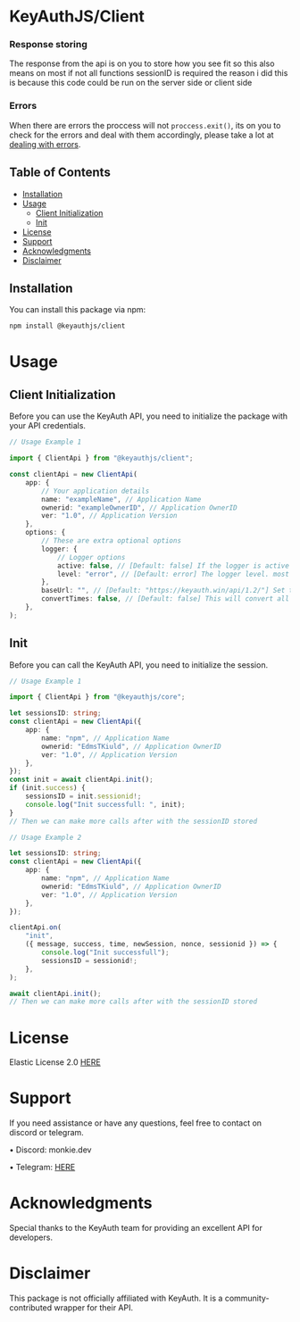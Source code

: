 # KeyAuthJS/Client

### Response storing

The response from the api is on you to store how you see fit so this also means on most if not all functions sessionID is required the reason i did this is because this code could be run on the server side or client side

### Errors

When there are errors the proccess will not `proccess.exit()`, its on you to check for the errors and deal with them accordingly, please take a lot at [dealing with errors](#errors).

## Table of Contents

-   [Installation](#installation)
-   [Usage](#usage)
    -   [Client Initialization](#client-initialization)
    -   [Init](#init)
-   [License](#license)
-   [Support](#support)
-   [Acknowledgments](#acknowledgments)
-   [Disclaimer](#disclaimer)

## Installation

You can install this package via npm:

```bash
npm install @keyauthjs/client
```

# Usage

## Client Initialization

Before you can use the KeyAuth API, you need to initialize the package with your API credentials.

```typescript
// Usage Example 1

import { ClientApi } from "@keyauthjs/client";

const clientApi = new ClientApi(
    app: {
        // Your application details
        name: "exampleName", // Application Name
        ownerid: "exampleOwnerID", // Application OwnerID
        ver: "1.0", // Application Version
    },
    options: {
        // These are extra optional options
        logger: {
            // Logger options
            active: false, // [Default: false] If the logger is active or not
            level: "error", // [Default: error] The logger level. most of the time this should be set to error
        },
        baseUrl: "", // [Default: "https://keyauth.win/api/1.2/"] Set the base url used
        convertTimes: false, // [Default: false] This will convert all times on a user subscriptions to local time string,
    },
);
```

## Init

Before you can call the KeyAuth API, you need to initialize the session.

```typescript
// Usage Example 1

import { ClientApi } from "@keyauthjs/core";

let sessionsID: string;
const clientApi = new ClientApi({
    app: {
        name: "npm", // Application Name
        ownerid: "EdmsTKiuld", // Application OwnerID
        ver: "1.0", // Application Version
    },
});
const init = await clientApi.init();
if (init.success) {
    sessionsID = init.sessionid!;
    console.log("Init successfull: ", init);
}
// Then we can make more calls after with the sessionID stored
```

```typescript
// Usage Example 2

let sessionsID: string;
const clientApi = new ClientApi({
    app: {
        name: "npm", // Application Name
        ownerid: "EdmsTKiuld", // Application OwnerID
        ver: "1.0", // Application Version
    },
});

clientApi.on(
    "init",
    ({ message, success, time, newSession, nonce, sessionid }) => {
        console.log("Init successfull");
        sessionsID = sessionid!;
    },
);

await clientApi.init();
// Then we can make more calls after with the sessionID stored
```

# License

Elastic License 2.0 [HERE](https://github.com/lIMonkieIl/keyauth-npm/blob/dev/LICENSE)

# Support

If you need assistance or have any questions, feel free to contact on discord or telegram.

• Discord: monkie.dev

• Telegram: [HERE](https://t.me/lIMonkieIl)

# Acknowledgments

Special thanks to the KeyAuth team for providing an excellent API for developers.

# Disclaimer

This package is not officially affiliated with KeyAuth. It is a community-contributed wrapper for their API.
